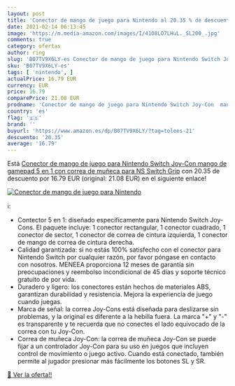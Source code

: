 ```yaml
---
layout: post
title: 'Conector de mango de juego para Nintendo al 20.35 % de descuento'
date: 2021-02-14 06:13:45
image: 'https://m.media-amazon.com/images/I/41O8LO7LHuL._SL200_.jpg'
comments: true
category: ofertas
author: ring
slug: 'B07TV9X6LY-es Conector de mango de juego para Nintendo Switch Joy-Con...'
sku: 'B07TV9X6LY-es'
tags: [ 'nintendo', ]
actualPrice: 16.79 EUR
currency: EUR
price: 16.79
comparePrice: 21.08 EUR
prodname: 'Conector de mango de juego para Nintendo Switch Joy-Con  mango de gamepad 5 en 1 con correa de muñeca para NS Switch Grip'
country: 'es'
flag: '🇪🇸'
brand: ''
buyurl: 'https://www.amazon.es/dp/B07TV9X6LY/?tag=tolees-21'
descuento: '20.35'
average: '16.79'
---
```


Está [Conector de mango de juego para Nintendo Switch Joy-Con  mango de gamepad 5 en 1 con correa de muñeca para NS Switch Grip](https://www.amazon.es/dp/B07TV9X6LY/?tag=tolees-21) con 20.35 de descuento por 16.79 EUR (original: 21.08 EUR) en el siguiente enlace!

[![Conector de mango de juego para Nintendo](https://m.media-amazon.com/images/I/41O8LO7LHuL._SL200_.jpg)](https://www.amazon.es/dp/B07TV9X6LY/?tag=tolees-21)

ℹ️:

- Contector 5 en 1: diseñado específicamente para Nintendo Switch Joy-Cons. El paquete incluye: 1 conector rectangular, 1 conector cuadrado, 1 conector de sector, 1 conector de correa de cintura izquierda, 1 conector de mango de correa de cintura derecha.
- Calidad garantizada: si no estás 100% satisfecho con el conector para Nintendo Switch por cualquier razón, por favor póngase en contacto con nosotros. MENEEA proporciona 12 meses de garantía sin preocupaciones y reembolso incondicional de 45 días y soporte técnico gratuito de por vida.
- Duradero y ligero: los conectores están hechos de materiales ABS, garantizan durabilidad y resistencia. Mejora la experiencia de juego cuando juegas.
- Marca de señal: la correa Joy-Cons está diseñada para deslizarse sin problemas, y la original es diferente a la hebilla fuera. La marca "+" y "-" es transparente y te recuerda que no conectes el lado equivocado de la correa con tu Joy-Con.
- Correa de muñeca Joy-Con: la correa de muñeca Joy-Con se puede fijar a un controlador Joy-Con para su uso en juegos que incluyen control de movimiento o juego activo. Cuando está conectado, también permite al jugador presionar más fácilmente los botones SL y SR.

[🛒 Ver la oferta!!](https://www.amazon.es/dp/B07TV9X6LY/?tag=tolees-21)

